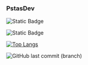 ### PstasDev
![Static Badge](https://img.shields.io/badge/Main_interest-Python-blue)
<!-- ![Static Badge](https://img.shields.io/badge/Currently_interested_in-Web-blue) -->
![Static Badge](https://img.shields.io/badge/My_Website-botond.eu-darkgreen)

[![Top Langs](https://github-readme-stats-ten-theta-27.vercel.app/api/top-langs/?username=PstasDev&theme=github_dark_dimmed&text_color=718096&bg_color=00000000&hide_border=true&hide_title=true)]()

<!--
**PstasDev/PstasDev** is a ✨ _special_ ✨ repository because its `README.md` (this file) appears on your GitHub profile.

Here are some ideas to get you started:

- 🔭 I’m currently working on ...
- 🌱 I’m currently learning ...
- 👯 I’m looking to collaborate on ...
- 🤔 I’m looking for help with ...
- 💬 Ask me about ...
- 📫 How to reach me: ...
- 😄 Pronouns: ...
- ⚡ Fun fact: ...
-->

![GitHub last commit (branch)](https://img.shields.io/github/last-commit/PstasDev/PstasDev/main?label=Last%20updated)
